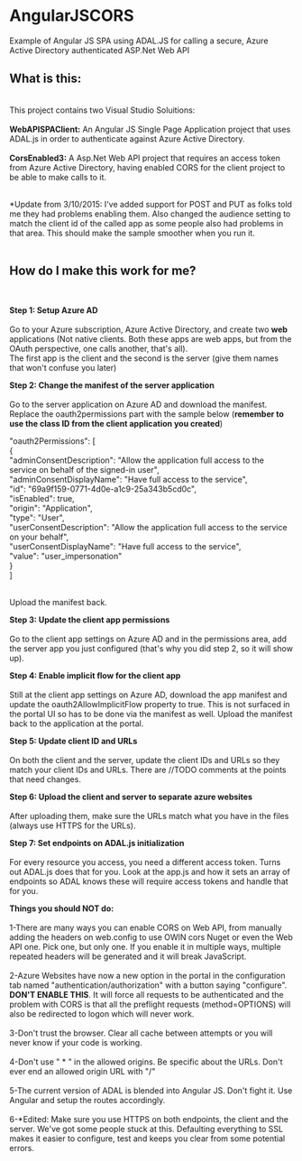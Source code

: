 AngularJSCORS
=============

Example of Angular JS SPA using ADAL.JS for calling a secure, Azure Active Directory authenticated ASP.Net Web API

<h2>What is this:</h2><br />
This project contains two Visual Studio Soluitions:<br /><br />
<b>WebAPISPAClient:</b> An Angular JS Single Page Application project that uses ADAL.js in order to authenticate against Azure Active Directory.<br /><br />
<b>CorsEnabled3:</b> A Asp.Net Web API project that requires an access token from Azure Active Directory, having enabled CORS for the client project to be able to make calls to it.<br /><br />

*Update from 3/10/2015: I've added support for POST and PUT as folks told me they had problems enabling them. Also changed the audience setting to match the client id of the called app as some people also had problems in that area. This should make the sample smoother when you run it. <br /><br />

<h2>How do I make this work for me?</h2><br />

<b>Step 1: Setup Azure AD</b> <br /><br />
Go to your Azure subscription, Azure Active Directory, and create two <b>web</b> applications (Not native clients. Both these apps are web apps, but from the OAuth perspective, one calls another, that's all).<br />
The first app is the client and the second is the server (give them names that won't confuse you later)

<b>Step 2: Change the manifest of the server application</b> <br /><br />
Go to the server application on Azure AD and download the manifest. Replace the oauth2permissions part with the sample below (<b>remember to use the class ID from the client application you created</b>)<br />

  &quot;oauth2Permissions&quot;: [<br />
    {<br />
      &quot;adminConsentDescription&quot;: &quot;Allow the application full access to the service on behalf of the signed-in user&quot;,<br />
      &quot;adminConsentDisplayName&quot;: &quot;Have full access to the service&quot;,<br />
      &quot;id&quot;: &quot;69a9f159-0771-4d0e-a1c9-25a343b5cd0c&quot;,<br />
      &quot;isEnabled&quot;: true,<br />
      &quot;origin&quot;: &quot;Application&quot;,<br />
      &quot;type&quot;: &quot;User&quot;,<br />
      &quot;userConsentDescription&quot;: &quot;Allow the application full access to the service on your behalf&quot;,<br />
      &quot;userConsentDisplayName&quot;: &quot;Have full access to the service&quot;,<br />
      &quot;value&quot;: &quot;user_impersonation&quot;<br />
    }<br />
  ]<br />
<br />

Upload the manifest back.

<b>Step 3: Update the client app permissions</b> <br /><br />
Go to the client app settings on Azure AD and in the permissions area, add the server app you just configured (that's why you did step 2, so it will show up).

<b>Step 4: Enable implicit flow for the client app</b> <br /><br />
Still at the client app settings on Azure AD, download the app manifest and update the oauth2AllowImplicitFlow property to true. This is not surfaced in the portal UI so has to be done via the manifest as well. Upload the manifest back to the application at the portal.

<b>Step 5: Update client ID and URLs</b> <br /><br />
On both the client and the server, update the client IDs and URLs so they match your client IDs and URLs. There are //TODO comments at the points that need changes.

<b>Step 6: Upload the client and server to separate azure websites</b> <br /><br />
After uploading them, make sure the URLs match what you have in the files (always use HTTPS for the URLs).

<b>Step 7: Set endpoints on ADAL.js initialization</b> <br /><br />
For every resource you access, you need a different access token. Turns out ADAL.js does that for you. Look at the app.js and how it sets an array of endpoints so ADAL knows these will require access tokens and handle that for you.


<b>Things you should NOT do:</b> <br /><br />
1-There are many ways you can enable CORS on Web API, from manually adding the headers on web.config to use OWIN cors Nuget or even the Web API one. Pick one, but only one. If you enable it in multiple ways, multiple repeated headers will be generated and it will break JavaScript.<br /><br />
2-Azure Websites have now a new option in the portal in the configuration tab named "authentication/authorization" with a button saying "configure". <b>DON'T ENABLE THIS</b>. It will force all requests to be authenticated and the problem with CORS is that all the preflight requests (method=OPTIONS) will also be redirected to logon which will never work.<br /><br />
3-Don't trust the browser. Clear all cache between attempts or you will never know if your code is working.<br /><br />
4-Don't use " * " in the allowed origins. Be specific about the URLs. Don't ever end an allowed origin URL with "/"<br /><br />
5-The current version of ADAL is blended into Angular JS. Don't fight it. Use Angular and setup the routes accordingly.<br /><br />
6-*Edited: Make sure you use HTTPS on both endpoints, the client and the server. We've got some people stuck at this. Defaulting everything to SSL makes it easier to configure, test and keeps you clear from some potential errors.<br/><br/>




